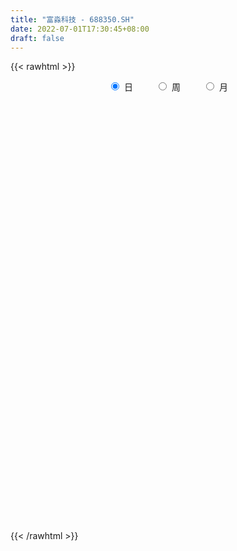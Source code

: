 ```yaml
---
title: "富淼科技 - 688350.SH"
date: 2022-07-01T17:30:45+08:00
draft: false
---
```

{{< rawhtml >}}
    <div style="text-align: center">
        <label style="padding: 1rem;"><input style="margin-right: .5rem" type="radio" name="period" value="D" checked onclick="period_change(this)">日</label>
        <label style="padding: 1rem;"><input style="margin-right: .5rem" type="radio" name="period" value="W" onclick="period_change(this)">周</label>
        <label style="padding: 1rem;"><input style="margin-right: .5rem" type="radio" name="period" value="M" onclick="period_change(this)">月</label>
    </div>
    <div id="chart" style="height: 700px;"></div> 
    <script type="text/javascript">
        const D_v = [201975.84,199225.55,180759.1,145711.36,97441.78,89154.49,74995.56,46038.46,36616.87,35160.71,54951.48,45044.57,43553.2,50516.99,65032.89,33984.54,29110.12,27008.54,27439.54,24543.62,20370.48,13968.36,26789.65,22122.98,17583.76,10352.08,10002.84,11022.58,9422.55,13035.91,17053.64,14271.2,25110.98,23327.6,31381.86,25106.14,15264.07,14780.28,19017.84,18868.75,16294.73,13922.88,12658.32,25847.67,25650.09,21318.16,17630.73,16134.6,15012.6,17095.83,13164.58,25700.09,17176.02,11264.94,9837.14,8456.27,11465.81,17764.18,8052.44,8354.32,9039.24,8623.53,8189.09,7958.9,8922.32,8246.0,6871.61,6850.16,5689.38,12030.81,12532.25,12569.26,10144.34,6692.58,7194.7,9289.1,11179.4,9369.36,15489.37,22634.94,37916.72,24364.68,16379.4,10506.35,10464.98,6614.74,13106.59,11393.09,10780.21,7573.3,8252.43,5397.08,9544.0,20540.64,17448.75,14210.04,10507.99,7126.11,8938.61,11416.37,11881.3,8726.14,23892.92,21415.2,66808.23,39706.59,25376.99,35159.02,21573.38,16143.14,23809.15,16975.61,11334.16,8776.88,16712.26,19023.88,24079.91,16489.29,13267.74,18355.3,13281.73,15823.94,13669.2,13144.9,10221.92,10336.93,13722.78,17549.05,17355.83,15345.06,12793.57,20460.85,28947.75,22437.21,15239.63,17383.1,9140.64,12374.79,14032.0,10211.29,9478.82,10221.51,20647.63,19704.04,14794.43,9607.85,24998.67,17077.23,13923.93,20100.75,16815.03,14483.67,10756.48,14047.03,6895.97,11833.26,13770.92,6087.28,9409.48,12117.99,14346.74,4510.18,7826.41,4334.42,3577.43,3580.56,4309.6,2998.77,2857.34,2777.73,3005.83,4132.12,2664.99,9771.29,8447.53,3243.78,3845.34,8121.01,4631.24,9214.88,4620.18,7249.85,3728.77,3899.2,3112.41,7727.78,8456.61,6097.17,5346.19,6268.48,8872.83,6901.9,4264.32,9687.89,9094.3,8145.63,9653.09,6583.07,10944.41,14472.45,8361.03,7278.11,19884.1,9921.21,7970.37,7338.17,7695.5,3380.85,5094.81,3971.93,5541.93,4860.83,8201.61,8713.63,26176.3,26749.97,17984.61,22939.87,12597.01,20761.55,15889.06,13587.55,10581.79,10288.42,9315.36,9192.46,8274.47,17407.76,14348.26,8291.12,9381.04,14729.62,9749.52,7308.56,7162.86,9537.03,4869.53,17682.82,5040.22,4033.49,6213.96,4718.43,6028.18,9864.59,7611.52,7102.94,6213.85,3091.8,6371.67,4830.76,5339.99,4303.74,5424.18,3021.19,3646.57,6056.03,5281.43,6965.36,8428.5,5588.76,3093.27,2474.22,3553.17,4609.8,5228.21,6584.64,5304.31,4101.76,2947.71,5141.74,6191.65,7105.04,5345.8,5031.05,3807.71,4168.88,14364.95,9151.06,5077.1,4974.7,4521.76,2832.11,3338.48,2946.44,3233.1,2811.45,6309.72,5940.77,3597.27,10831.92,8402.27,3903.65,1937.5,2547.57,1939.09,3104.42,2381.11,4225.77,3528.26,6000.25,5084.17,5085.25,3253.57,2314.57,2566.1,1883.17,3762.61,2155.04,1733.79,2270.97,2528.2,3612.54,4566.48,3026.82,5039.59,4014.93,2803.98,2736.35,4136.85,4201.89,4908.51,6711.14,7521.5,8799.68,8003.18,5946.14,2884.71,3691.23,3873.69,6628.03,5407.3,3275.41,2942.71,6096.18,5244.54,4151.98,3697.07,7539.23,5038.4,8792.29,5477.35,4704.03,4153.2]
const D_histogram = [0.0,0.3478062678,0.9609558364,0.6926604176,0.428104629,0.0537028614,-0.3828074107,-0.7298300363,-0.9160311162,-1.0278741765,-0.9528027755,-0.8121185257,-0.6728475768,-0.4502468091,-0.1873357752,-0.0465313961,-0.0099578987,0.0123598151,-0.0201281867,0.0034881544,0.0195421714,0.0369900945,0.0996232754,0.0415630305,-0.0451624439,-0.0660715987,-0.0572452093,-0.0690421522,-0.0604426155,-0.0132067593,0.0532468061,0.1013372746,0.194516587,0.2582982729,0.3380124388,0.2893847102,0.2489963709,0.2070257352,0.2059967916,0.1963903762,0.1450876699,0.1414850084,0.1376518933,0.1948264934,0.2127698214,0.2461796652,0.2461278241,0.1830631083,0.1695457082,0.0955083453,0.0701646833,0.1186295848,0.115456954,0.1002437354,0.056992907,0.0123459155,-0.0519236629,-0.1549991384,-0.2147376036,-0.2181651851,-0.1958320998,-0.1465899445,-0.1178286674,-0.082721914,-0.1142128298,-0.1261843273,-0.1479806251,-0.1304208537,-0.1111528996,-0.0973145975,-0.054197938,-0.0120976588,0.0010209374,0.0137914733,0.0313865554,0.0535643765,0.0837116539,0.0845358577,0.1286481806,0.1845234689,0.2463364448,0.2174481767,0.1946320223,0.1668015564,0.1126562493,0.0854422346,0.0820836854,0.0489938906,0.0065502013,-0.0523098214,-0.0754966848,-0.0825948568,-0.0643705378,-0.0183196746,0.0242928967,0.057993987,0.0529400315,0.0479901521,0.0126231284,0.0251104723,0.0113588001,-0.0277166322,0.0330425053,0.0746198857,0.277323459,0.3444833227,0.3721590147,0.3887421776,0.404275539,0.332537702,0.2448405556,0.1199089562,0.0321603613,-0.0315850801,-0.0513451143,-0.0091978827,-0.0727502301,-0.1543833298,-0.2331452323,-0.3590541474,-0.3807362119,-0.3197702817,-0.2394636054,-0.1609093729,-0.115284508,-0.1147642892,-0.0561266423,0.0449263971,0.0733528535,0.0660882062,0.0200906705,-0.0644110058,-0.0191364749,-0.0480128746,-0.0623920339,-0.1331589909,-0.2007939714,-0.1788615628,-0.1410990727,-0.0925198666,-0.0828926945,-0.0577905176,0.0217756291,0.0393606812,0.0062366326,-0.0046182108,0.0673493072,0.125398984,0.1350202895,0.176655014,0.1566360327,0.1069624221,0.0927543558,0.0183458471,-0.0248423125,-0.042312487,-0.0975340633,-0.1196935433,-0.1069323666,-0.1690735127,-0.2802626791,-0.3359546194,-0.3895528699,-0.3877253032,-0.3427118879,-0.2856106968,-0.2519934448,-0.2068418035,-0.1576324729,-0.1234164587,-0.0835177412,-0.038767535,-0.0213138024,-0.0703367703,-0.1308542739,-0.1402224681,-0.1377804035,-0.1871003126,-0.2333047448,-0.1712179796,-0.0824114387,-0.043228147,-0.0128525617,0.0429864877,0.0702789115,0.1412674568,0.2107116816,0.2520929617,0.2833519121,0.3161927463,0.3571554862,0.3460025009,0.3441000951,0.3383767538,0.3470180914,0.3417210081,0.3482462522,0.333604119,0.3401634357,0.3174107775,0.267820757,0.229564013,0.2637106699,0.2438444526,0.189333308,0.0951117771,0.0049737271,-0.0530021381,-0.0940411419,-0.1138024817,-0.131057449,-0.1314983444,-0.1102286784,-0.0615369482,-0.0172151443,0.0342088452,0.0298747503,0.0896690569,0.0829342975,-0.0400022349,-0.0594810924,-0.0397614191,-0.0398119909,-0.0234428301,-0.014179359,0.0137896501,-0.0086414635,0.0323451398,-0.0174150714,-0.0250407505,-0.0274985033,-0.00865664,-0.0425265984,-0.0884175604,-0.0843526622,-0.1268547803,-0.1417820289,-0.2468102511,-0.3167280649,-0.3532323173,-0.4158526734,-0.4146686025,-0.4121770618,-0.3263705904,-0.1978417766,-0.066052967,0.0444285132,0.1101350232,0.1287657463,0.128107321,0.1042523618,0.1236688893,0.1216823624,0.1124893803,0.1104922364,0.0732912123,0.087922132,0.0568535673,0.017785835,-0.0096101003,-0.0288705124,-0.0368508588,-0.0564040442,-0.0782282344,-0.0873899557,-0.082192045,-0.1204094304,-0.1242103989,-0.0976611741,-0.1132468047,-0.1682064957,-0.1648085506,-0.138037373,-0.0779216047,-0.0177488076,0.0323258867,0.1116632087,0.1232416725,0.1163512308,0.0871318543,0.0560992738,0.0560616084,0.0446926754,0.0433082305,0.0615574456,0.0469815143,0.0399300267,0.0225571174,0.0251013107,-0.0308990304,-0.007630631,-0.0277779329,-0.0274309942,-0.0205760954,-0.0214417606,-0.0544938716,-0.0771450257,-0.1461588357,-0.2485772131,-0.2919689377,-0.2947856011,-0.2241260008,-0.1552785312,-0.0965656465,-0.0362136544,0.0278280755,0.0441749676,0.0711515263,0.0859834603,0.075637298,0.0543471994,0.0565459728,0.0872628591,0.1129853974,0.140353407,0.114029535,0.0985686878,0.0936932823,0.0923037744,0.1025342705,0.1269360836,0.1618425907,0.2317669862,0.3009389971,0.2957661623,0.2774158381,0.2236941908,0.1960575346,0.1551398713,0.1625724973,0.124883315,0.0925125844,0.074534078,0.0644343939,0.0526356429,0.0243160766,0.0100450795,0.0199827305,0.010065862,0.0277684333,0.0100987388,-0.0033112836,-0.0222753763]
const D_fast = [0.0,0.4347578348,1.2881463624,1.1930160481,1.0354864167,0.6745103645,0.1422982397,-0.387181895,-0.8023907539,-1.1712023584,-1.3343316512,-1.3966770328,-1.4256179781,-1.3155789127,-1.0995018226,-0.9703302925,-0.9362462698,-0.9108386023,-0.9483586508,-0.9238702711,-0.9029307112,-0.8762352645,-0.7886962648,-0.836365752,-0.9343818374,-0.9718088919,-0.9772938048,-1.0063512858,-1.012862403,-0.9689282366,-0.8891629697,-0.8157381826,-0.6739297233,-0.5455734692,-0.3813561936,-0.3576377447,-0.3357769913,-0.3259911932,-0.2755209389,-0.2360297603,-0.251060549,-0.2192919584,-0.1887121002,-0.0828308767,-0.0116950934,0.0832596666,0.1447397816,0.1274408428,0.1563098698,0.1061495933,0.0983471021,0.1764693998,0.2021610074,0.2120087227,0.183006121,0.1414456084,0.0641951143,-0.0776301458,-0.1910530118,-0.2490218896,-0.2756468293,-0.2630521601,-0.2637480499,-0.2493217749,-0.3093658983,-0.3528834776,-0.4116749317,-0.4267203737,-0.4352406445,-0.4457309918,-0.4161638167,-0.3770879523,-0.3637141217,-0.3474957174,-0.3220539965,-0.2864850813,-0.2354098904,-0.2134517222,-0.1371773542,-0.0351711986,0.0882258885,0.1136996646,0.1395415158,0.1534114389,0.1274301942,0.1215767381,0.1387391103,0.1178977881,0.0770916492,0.0051541711,-0.0369068635,-0.0646537497,-0.0625220652,-0.0210511207,0.0276346748,0.0758342619,0.0840153143,0.0910629729,0.0588517313,0.0776166933,0.0667047211,0.0207001307,0.0897198946,0.1499522464,0.4219866844,0.5752673788,0.6959828245,0.8097515318,0.926353778,0.9377503665,0.911263359,0.8163089986,0.7366004941,0.6649587826,0.6323624698,0.6722102308,0.5904703258,0.4702413937,0.3331931831,0.1175207312,0.0006546137,-0.0183220266,0.0021187484,0.0404456377,0.0572493756,0.0290785221,0.0736845084,0.1859691471,0.2327338168,0.2419912211,0.201016353,0.1004119252,0.1409023374,0.1000227191,0.0700455513,-0.0340111534,-0.1518446268,-0.1746276088,-0.172139887,-0.1466906475,-0.157786649,-0.1471321015,-0.0621220475,-0.0346968251,-0.0662617156,-0.0782711116,0.0105337332,0.0999331559,0.1433095338,0.2291080119,0.2482480387,0.2253150336,0.2342955563,0.1644735093,0.1150747716,0.0870264754,0.0074213832,-0.0446614826,-0.0586333976,-0.1630429219,-0.344297758,-0.4839783532,-0.6349648212,-0.7300685802,-0.7707331369,-0.78503462,-0.8144157293,-0.8209745388,-0.8111733264,-0.8078114269,-0.7887921447,-0.7537338223,-0.7416085403,-0.8082157007,-0.9014467728,-0.945870584,-0.9778736203,-1.0739686075,-1.1784992259,-1.1592169557,-1.0910132744,-1.0626370195,-1.0354745746,-0.9688889032,-0.9240267516,-0.8177213421,-0.6955991969,-0.5911946763,-0.489097748,-0.3772087272,-0.2469571157,-0.1716094758,-0.0874868579,-0.0086160107,0.0867798497,0.1669130185,0.2604998257,0.3292587222,0.4208588978,0.477458934,0.4948241028,0.513958362,0.6140326863,0.6551275822,0.6479497646,0.577506178,0.4886115597,0.4173851601,0.3528358708,0.3046239106,0.2546045809,0.2212890995,0.2150015959,0.2483090891,0.2883271069,0.3483033077,0.3514379003,0.4336494711,0.4476482862,0.314711195,0.2803620644,0.290141383,0.2801378134,0.2906462667,0.296364898,0.3277813197,0.3031898402,0.3522627284,0.2981487494,0.2842628826,0.274930504,0.2916082073,0.2471065993,0.1791112472,0.1620879798,0.0878721667,0.0374994108,-0.1292313741,-0.2783312041,-0.4031435359,-0.5697270604,-0.6722101401,-0.7727628648,-0.768549041,-0.6894806714,-0.5742051035,-0.452616495,-0.3593762292,-0.3085540696,-0.2771856645,-0.2749775334,-0.2246437835,-0.1962097198,-0.1772803569,-0.1516544417,-0.1705326626,-0.1339212099,-0.1507763828,-0.1853976563,-0.2151961167,-0.241674157,-0.2588672181,-0.2925214145,-0.3339026633,-0.3649118735,-0.3802619741,-0.4485817171,-0.4834352853,-0.481301354,-0.5251986858,-0.6222100007,-0.6600141932,-0.6677523589,-0.6271169918,-0.5713813966,-0.5132252306,-0.4059721064,-0.3635832245,-0.3413858586,-0.3488222715,-0.3658300335,-0.3518522968,-0.352048061,-0.3426054482,-0.3089668718,-0.3117974245,-0.3088664054,-0.3206000354,-0.3117805143,-0.3755056131,-0.3541448714,-0.3812366566,-0.3877474665,-0.3860365914,-0.3922626968,-0.4389382757,-0.4808756863,-0.5864292052,-0.7509918858,-0.8673758449,-0.9438889086,-0.9292608085,-0.8992329716,-0.8646614986,-0.81336292,-0.7423641713,-0.7149735372,-0.670209097,-0.633881298,-0.6253181358,-0.6330214345,-0.6166861679,-0.5641535668,-0.5101846791,-0.4477283178,-0.445544806,-0.4363634813,-0.4178155662,-0.3961291305,-0.3602650668,-0.3041292327,-0.228762078,-0.100895936,0.0435108242,0.11227953,0.1632831653,0.1654850657,0.1868627931,0.1847300976,0.2328058479,0.2263374945,0.2170949099,0.2177499231,0.2237588374,0.2251189971,0.20287845,0.1911187227,0.2060520564,0.1986516533,0.223296333,0.2081513232,0.1939134799,0.1693805431]
const D_slow = [0.0,0.086951567,0.3271905261,0.5003556305,0.6073817877,0.6208075031,0.5251056504,0.3426481413,0.1136403623,-0.1433281819,-0.3815288757,-0.5845585072,-0.7527704014,-0.8653321036,-0.9121660474,-0.9237988964,-0.9262883711,-0.9231984174,-0.928230464,-0.9273584254,-0.9224728826,-0.913225359,-0.8883195401,-0.8779287825,-0.8892193935,-0.9057372932,-0.9200485955,-0.9373091336,-0.9524197874,-0.9557214773,-0.9424097758,-0.9170754571,-0.8684463104,-0.8038717421,-0.7193686324,-0.6470224549,-0.5847733622,-0.5330169284,-0.4815177305,-0.4324201364,-0.3961482189,-0.3607769668,-0.3263639935,-0.2776573701,-0.2244649148,-0.1629199985,-0.1013880425,-0.0556222654,-0.0132358384,0.010641248,0.0281824188,0.057839815,0.0867040535,0.1117649873,0.1260132141,0.1290996929,0.1161187772,0.0773689926,0.0236845917,-0.0308567046,-0.0798147295,-0.1164622156,-0.1459193825,-0.166599861,-0.1951530684,-0.2266991503,-0.2636943065,-0.29629952,-0.3240877449,-0.3484163943,-0.3619658788,-0.3649902935,-0.3647350591,-0.3612871908,-0.3534405519,-0.3400494578,-0.3191215443,-0.2979875799,-0.2658255347,-0.2196946675,-0.1581105563,-0.1037485121,-0.0550905065,-0.0133901174,0.0147739449,0.0361345035,0.0566554249,0.0689038975,0.0705414478,0.0574639925,0.0385898213,0.0179411071,0.0018484726,-0.002731446,0.0033417781,0.0178402749,0.0310752828,0.0430728208,0.0462286029,0.052506221,0.055345921,0.0484167629,0.0566773893,0.0753323607,0.1446632254,0.2307840561,0.3238238098,0.4210093542,0.522078239,0.6052126645,0.6664228034,0.6964000424,0.7044401327,0.6965438627,0.6837075841,0.6814081135,0.6632205559,0.6246247235,0.5663384154,0.4765748786,0.3813908256,0.3014482552,0.2415823538,0.2013550106,0.1725338836,0.1438428113,0.1298111507,0.14104275,0.1593809633,0.1759030149,0.1809256825,0.1648229311,0.1600388123,0.1480355937,0.1324375852,0.0991478375,0.0489493446,0.0042339539,-0.0310408142,-0.0541707809,-0.0748939545,-0.0893415839,-0.0838976766,-0.0740575063,-0.0724983482,-0.0736529009,-0.0568155741,-0.0254658281,0.0082892443,0.0524529978,0.091612006,0.1183526115,0.1415412005,0.1461276622,0.1399170841,0.1293389623,0.1049554465,0.0750320607,0.048298969,0.0060305909,-0.0640350789,-0.1480237338,-0.2454119513,-0.3423432771,-0.428021249,-0.4994239232,-0.5624222844,-0.6141327353,-0.6535408535,-0.6843949682,-0.7052744035,-0.7149662873,-0.7202947379,-0.7378789304,-0.7705924989,-0.8056481159,-0.8400932168,-0.8868682949,-0.9451944811,-0.987998976,-1.0086018357,-1.0194088725,-1.0226220129,-1.011875391,-0.9943056631,-0.9589887989,-0.9063108785,-0.8432876381,-0.77244966,-0.6934014735,-0.6041126019,-0.5176119767,-0.4315869529,-0.3469927645,-0.2602382416,-0.1748079896,-0.0877464266,-0.0043453968,0.0806954621,0.1600481565,0.2270033457,0.284394349,0.3503220165,0.4112831296,0.4586164566,0.4823944009,0.4836378326,0.4703872981,0.4468770127,0.4184263922,0.38566203,0.3527874439,0.3252302743,0.3098460372,0.3055422512,0.3140944625,0.3215631501,0.3439804143,0.3647139887,0.3547134299,0.3398431568,0.3299028021,0.3199498043,0.3140890968,0.310544257,0.3139916696,0.3118313037,0.3199175886,0.3155638208,0.3093036332,0.3024290073,0.3002648473,0.2896331977,0.2675288076,0.2464406421,0.214726947,0.1792814397,0.117578877,0.0383968608,-0.0499112186,-0.1538743869,-0.2575415376,-0.360585803,-0.4421784506,-0.4916388947,-0.5081521365,-0.4970450082,-0.4695112524,-0.4373198158,-0.4052929856,-0.3792298951,-0.3483126728,-0.3178920822,-0.2897697371,-0.262146678,-0.243823875,-0.2218433419,-0.2076299501,-0.2031834914,-0.2055860164,-0.2128036445,-0.2220163592,-0.2361173703,-0.2556744289,-0.2775219178,-0.2980699291,-0.3281722867,-0.3592248864,-0.3836401799,-0.4119518811,-0.454003505,-0.4952056426,-0.5297149859,-0.5491953871,-0.553632589,-0.5455511173,-0.5176353151,-0.486824897,-0.4577370893,-0.4359541258,-0.4219293073,-0.4079139052,-0.3967407364,-0.3859136787,-0.3705243173,-0.3587789388,-0.3487964321,-0.3431571528,-0.3368818251,-0.3446065827,-0.3465142404,-0.3534587237,-0.3603164722,-0.3654604961,-0.3708209362,-0.3844444041,-0.4037306605,-0.4402703695,-0.5024146727,-0.5754069072,-0.6491033074,-0.7051348077,-0.7439544404,-0.7680958521,-0.7771492657,-0.7701922468,-0.7591485049,-0.7413606233,-0.7198647582,-0.7009554337,-0.6873686339,-0.6732321407,-0.6514164259,-0.6231700766,-0.5880817248,-0.559574341,-0.5349321691,-0.5115088485,-0.4884329049,-0.4627993373,-0.4310653164,-0.3906046687,-0.3326629222,-0.2574281729,-0.1834866323,-0.1141326728,-0.0582091251,-0.0091947415,0.0295902264,0.0702333507,0.1014541794,0.1245823255,0.143215845,0.1593244435,0.1724833542,0.1785623734,0.1810736432,0.1860693259,0.1885857914,0.1955278997,0.1980525844,0.1972247635,0.1916559194]
const D_data = [['2021-01-28', 21.36, 26.35, 20.98, 27.75],['2021-01-29', 25.15, 31.8, 24.66, 39.25],['2021-02-01', 29.52, 38.29, 29.52, 42.24],['2021-02-02', 36.5, 28.9, 28.31, 37.67],['2021-02-03', 27.51, 28.03, 27.1, 31.0],['2021-02-04', 27.9, 25.2, 24.95, 29.29],['2021-02-05', 24.81, 22.17, 21.91, 25.49],['2021-02-08', 22.14, 20.78, 20.58, 22.5],['2021-02-09', 20.99, 20.72, 20.4, 21.44],['2021-02-10', 20.61, 20.06, 20.06, 20.94],['2021-02-18', 20.3, 21.47, 20.13, 22.23],['2021-02-19', 21.2, 22.1, 20.88, 22.38],['2021-02-22', 21.88, 22.15, 21.88, 23.38],['2021-02-23', 22.58, 23.61, 22.13, 23.95],['2021-02-24', 23.4, 25.05, 23.2, 25.94],['2021-02-25', 25.72, 24.39, 23.6, 25.72],['2021-02-26', 23.8, 23.41, 22.6, 23.88],['2021-03-01', 23.73, 23.26, 22.58, 23.82],['2021-03-02', 23.23, 22.41, 22.0, 23.3],['2021-03-03', 22.26, 22.95, 22.09, 23.5],['2021-03-04', 22.75, 22.84, 22.6, 23.44],['2021-03-05', 22.68, 22.84, 22.68, 23.23],['2021-03-08', 23.1, 23.55, 22.76, 23.89],['2021-03-09', 23.3, 21.98, 21.51, 23.64],['2021-03-10', 22.19, 21.1, 20.88, 22.44],['2021-03-11', 21.1, 21.46, 20.83, 21.79],['2021-03-12', 21.57, 21.62, 21.34, 22.0],['2021-03-15', 21.62, 21.17, 20.94, 21.62],['2021-03-16', 21.31, 21.23, 20.92, 21.37],['2021-03-17', 21.23, 21.7, 21.03, 21.92],['2021-03-18', 21.75, 22.13, 21.5, 22.28],['2021-03-19', 21.99, 22.14, 21.53, 22.53],['2021-03-22', 22.2, 23.08, 21.98, 23.36],['2021-03-23', 23.12, 23.2, 22.5, 23.6],['2021-03-24', 23.0, 23.92, 22.81, 24.6],['2021-03-25', 23.82, 22.55, 22.47, 24.19],['2021-03-26', 22.79, 22.54, 22.0, 22.92],['2021-03-29', 22.59, 22.4, 22.36, 23.06],['2021-03-30', 22.47, 22.89, 21.82, 22.95],['2021-03-31', 22.58, 22.85, 22.5, 23.29],['2021-04-01', 22.9, 22.24, 22.12, 23.26],['2021-04-02', 22.28, 22.75, 21.9, 22.77],['2021-04-06', 22.84, 22.79, 22.6, 23.2],['2021-04-07', 22.77, 23.79, 22.55, 23.97],['2021-04-08', 24.03, 23.63, 23.2, 24.28],['2021-04-09', 23.6, 24.12, 23.39, 24.58],['2021-04-12', 24.64, 23.97, 23.61, 24.77],['2021-04-13', 24.07, 23.17, 23.12, 24.36],['2021-04-14', 23.02, 23.72, 23.02, 24.38],['2021-04-15', 23.72, 22.83, 22.71, 24.08],['2021-04-16', 22.56, 23.24, 22.56, 23.47],['2021-04-19', 23.17, 24.31, 23.1, 24.6],['2021-04-20', 24.67, 23.89, 23.74, 24.71],['2021-04-21', 23.9, 23.79, 23.3, 23.97],['2021-04-22', 23.75, 23.36, 23.22, 23.86],['2021-04-23', 23.2, 23.15, 23.11, 23.66],['2021-04-26', 23.1, 22.61, 22.56, 23.24],['2021-04-27', 22.62, 21.6, 21.24, 22.89],['2021-04-28', 21.45, 21.56, 21.4, 21.78],['2021-04-29', 21.98, 21.92, 21.75, 22.22],['2021-04-30', 21.97, 22.12, 21.75, 22.19],['2021-05-06', 22.03, 22.5, 22.03, 22.75],['2021-05-07', 22.9, 22.33, 22.16, 22.9],['2021-05-10', 22.37, 22.48, 22.21, 22.57],['2021-05-11', 22.17, 21.55, 21.39, 22.17],['2021-05-12', 21.48, 21.55, 21.06, 21.57],['2021-05-13', 21.38, 21.19, 21.17, 21.65],['2021-05-14', 21.52, 21.52, 21.18, 21.79],['2021-05-17', 21.77, 21.5, 21.37, 21.77],['2021-05-18', 21.4, 21.39, 20.97, 21.47],['2021-05-19', 21.39, 21.8, 21.34, 21.99],['2021-05-20', 21.79, 21.94, 21.63, 22.49],['2021-05-21', 22.19, 21.67, 21.6, 22.19],['2021-05-24', 21.6, 21.69, 21.33, 21.77],['2021-05-25', 21.69, 21.8, 21.66, 21.9],['2021-05-26', 21.8, 21.95, 21.71, 22.03],['2021-05-27', 21.88, 22.2, 21.88, 22.38],['2021-05-28', 22.15, 21.94, 21.8, 22.35],['2021-05-31', 21.94, 22.65, 21.94, 22.71],['2021-06-01', 22.75, 23.16, 22.5, 23.22],['2021-06-02', 23.13, 23.7, 22.91, 24.43],['2021-06-03', 23.59, 22.82, 22.77, 23.84],['2021-06-04', 22.98, 22.91, 22.7, 23.65],['2021-06-07', 22.76, 22.85, 22.74, 23.13],['2021-06-08', 22.73, 22.41, 22.38, 22.84],['2021-06-09', 22.55, 22.61, 22.2, 22.65],['2021-06-10', 22.6, 22.9, 22.41, 22.97],['2021-06-11', 22.91, 22.49, 22.23, 23.15],['2021-06-15', 22.57, 22.2, 22.02, 22.64],['2021-06-16', 22.19, 21.71, 21.61, 22.26],['2021-06-17', 21.66, 21.89, 21.58, 21.93],['2021-06-18', 21.91, 21.95, 21.66, 21.99],['2021-06-21', 21.88, 22.24, 21.78, 22.33],['2021-06-22', 22.38, 22.73, 22.3, 23.33],['2021-06-23', 22.71, 22.93, 22.5, 23.36],['2021-06-24', 22.93, 23.06, 22.72, 23.22],['2021-06-25', 23.06, 22.7, 22.54, 23.1],['2021-06-28', 22.7, 22.72, 22.25, 22.87],['2021-06-29', 22.57, 22.26, 22.2, 22.66],['2021-06-30', 22.23, 22.82, 22.14, 22.88],['2021-07-01', 22.89, 22.51, 22.3, 22.9],['2021-07-02', 22.42, 22.05, 22.0, 22.44],['2021-07-05', 21.9, 23.37, 21.9, 23.37],['2021-07-06', 23.38, 23.46, 23.02, 23.95],['2021-07-07', 23.7, 26.3, 23.39, 27.66],['2021-07-08', 26.32, 25.61, 25.36, 26.87],['2021-07-09', 25.58, 25.7, 25.11, 26.27],['2021-07-12', 25.7, 26.04, 25.7, 27.19],['2021-07-13', 25.68, 26.5, 25.4, 26.56],['2021-07-14', 26.18, 25.63, 25.61, 26.75],['2021-07-15', 25.51, 25.32, 24.52, 26.49],['2021-07-16', 25.35, 24.52, 24.48, 25.35],['2021-07-19', 24.5, 24.57, 24.19, 24.71],['2021-07-20', 24.22, 24.56, 24.09, 24.74],['2021-07-21', 24.75, 24.95, 24.64, 25.58],['2021-07-22', 24.95, 25.86, 24.65, 26.09],['2021-07-23', 25.87, 24.54, 24.5, 26.3],['2021-07-26', 24.96, 23.92, 23.51, 25.29],['2021-07-27', 23.87, 23.45, 23.45, 24.35],['2021-07-28', 23.45, 22.14, 21.51, 23.75],['2021-07-29', 22.25, 22.81, 22.15, 23.23],['2021-07-30', 22.68, 23.72, 22.6, 23.8],['2021-08-02', 23.36, 24.16, 23.36, 24.33],['2021-08-03', 24.17, 24.44, 23.96, 24.77],['2021-08-04', 24.3, 24.28, 24.03, 24.55],['2021-08-05', 24.28, 23.77, 23.43, 24.28],['2021-08-06', 23.76, 24.61, 23.76, 24.61],['2021-08-09', 24.7, 25.59, 24.6, 25.79],['2021-08-10', 24.46, 25.1, 24.1, 25.12],['2021-08-11', 25.11, 24.79, 24.3, 25.13],['2021-08-12', 24.98, 24.22, 24.2, 24.98],['2021-08-13', 24.08, 23.39, 23.28, 24.19],['2021-08-16', 23.55, 24.9, 23.25, 24.97],['2021-08-17', 25.3, 24.01, 23.9, 25.49],['2021-08-18', 23.79, 24.05, 23.6, 24.7],['2021-08-19', 23.95, 23.05, 22.82, 23.97],['2021-08-20', 22.82, 22.59, 22.25, 23.06],['2021-08-23', 22.75, 23.44, 22.6, 23.55],['2021-08-24', 23.44, 23.67, 23.35, 24.16],['2021-08-25', 23.87, 23.94, 23.08, 24.14],['2021-08-26', 23.94, 23.53, 23.5, 24.07],['2021-08-27', 23.46, 23.75, 23.21, 23.79],['2021-08-30', 23.68, 24.69, 23.66, 24.8],['2021-08-31', 25.18, 24.19, 24.02, 25.19],['2021-09-01', 24.19, 23.52, 23.14, 24.44],['2021-09-02', 23.53, 23.67, 23.32, 23.85],['2021-09-03', 23.66, 24.89, 23.5, 25.09],['2021-09-06', 24.87, 25.14, 24.27, 25.2],['2021-09-07', 25.0, 24.82, 24.75, 25.22],['2021-09-08', 24.82, 25.49, 24.48, 25.49],['2021-09-09', 25.42, 24.92, 24.68, 25.66],['2021-09-10', 24.92, 24.48, 24.38, 25.15],['2021-09-13', 24.31, 24.85, 24.21, 24.88],['2021-09-14', 24.84, 23.92, 23.7, 24.85],['2021-09-15', 23.72, 24.01, 23.71, 24.18],['2021-09-16', 24.07, 24.16, 23.6, 24.62],['2021-09-17', 24.01, 23.45, 23.19, 24.35],['2021-09-22', 23.49, 23.58, 23.18, 23.69],['2021-09-23', 23.5, 23.91, 23.5, 24.2],['2021-09-24', 23.9, 22.73, 22.66, 23.9],['2021-09-27', 22.75, 21.46, 21.33, 22.87],['2021-09-28', 21.46, 21.44, 21.2, 21.55],['2021-09-29', 21.3, 20.85, 20.74, 21.37],['2021-09-30', 20.81, 21.05, 20.81, 21.2],['2021-10-08', 21.13, 21.37, 21.13, 21.5],['2021-10-11', 21.39, 21.48, 21.02, 21.66],['2021-10-12', 21.25, 21.14, 20.83, 21.48],['2021-10-13', 20.88, 21.23, 20.88, 21.29],['2021-10-14', 21.08, 21.3, 21.0, 21.36],['2021-10-15', 21.3, 21.13, 21.12, 21.43],['2021-10-18', 21.1, 21.22, 20.91, 21.25],['2021-10-19', 21.07, 21.36, 21.07, 21.47],['2021-10-20', 21.19, 21.06, 20.98, 21.36],['2021-10-21', 21.08, 20.0, 20.0, 21.2],['2021-10-22', 20.03, 19.37, 19.3, 20.03],['2021-10-25', 19.38, 19.6, 19.24, 19.88],['2021-10-26', 19.6, 19.5, 19.32, 19.75],['2021-10-27', 19.62, 18.47, 18.16, 19.62],['2021-10-28', 18.39, 17.95, 17.9, 18.5],['2021-10-29', 18.24, 19.05, 18.14, 19.64],['2021-11-01', 19.61, 19.55, 19.0, 19.61],['2021-11-02', 19.63, 19.08, 18.6, 19.95],['2021-11-03', 19.1, 18.99, 18.7, 19.2],['2021-11-04', 19.0, 19.41, 18.83, 19.5],['2021-11-05', 19.36, 19.18, 19.11, 19.51],['2021-11-08', 19.4, 19.94, 19.2, 20.38],['2021-11-09', 19.96, 20.31, 19.94, 20.43],['2021-11-10', 20.25, 20.32, 20.01, 20.44],['2021-11-11', 20.32, 20.49, 20.18, 20.63],['2021-11-12', 20.49, 20.82, 20.38, 20.9],['2021-11-15', 20.75, 21.3, 20.75, 21.42],['2021-11-16', 21.45, 20.93, 20.81, 21.45],['2021-11-17', 20.93, 21.22, 20.88, 21.27],['2021-11-18', 21.62, 21.37, 21.19, 21.93],['2021-11-19', 21.15, 21.79, 21.15, 21.9],['2021-11-22', 21.93, 21.87, 21.55, 22.2],['2021-11-23', 21.88, 22.28, 21.67, 22.48],['2021-11-24', 22.15, 22.26, 22.14, 22.45],['2021-11-25', 22.3, 22.78, 22.26, 22.94],['2021-11-26', 22.88, 22.65, 22.55, 23.5],['2021-11-29', 22.02, 22.38, 21.9, 22.74],['2021-11-30', 22.38, 22.52, 22.24, 23.17],['2021-12-01', 22.32, 23.66, 22.32, 24.8],['2021-12-02', 23.89, 23.28, 23.23, 23.96],['2021-12-03', 23.28, 22.88, 22.8, 23.67],['2021-12-06', 22.88, 22.16, 22.1, 23.1],['2021-12-07', 22.21, 21.82, 21.36, 22.54],['2021-12-08', 21.88, 21.87, 21.76, 22.17],['2021-12-09', 21.71, 21.82, 21.6, 21.99],['2021-12-10', 21.89, 21.9, 21.7, 21.96],['2021-12-13', 21.78, 21.79, 21.69, 22.19],['2021-12-14', 21.73, 21.9, 21.7, 21.98],['2021-12-15', 21.91, 22.18, 21.8, 22.48],['2021-12-16', 22.18, 22.69, 22.01, 22.69],['2021-12-17', 23.04, 22.9, 22.77, 24.21],['2021-12-20', 23.57, 23.3, 23.02, 24.59],['2021-12-21', 23.51, 22.8, 22.5, 23.58],['2021-12-22', 22.76, 23.85, 22.76, 23.97],['2021-12-23', 23.83, 23.28, 23.01, 23.85],['2021-12-24', 23.29, 21.54, 21.48, 23.59],['2021-12-27', 21.76, 22.46, 21.38, 22.93],['2021-12-28', 23.19, 22.96, 22.16, 23.46],['2021-12-29', 23.45, 22.78, 22.33, 23.48],['2021-12-30', 22.78, 23.05, 22.68, 23.34],['2021-12-31', 23.19, 23.06, 22.82, 23.22],['2022-01-04', 23.13, 23.44, 22.99, 23.56],['2022-01-05', 23.61, 22.87, 22.76, 23.69],['2022-01-06', 23.11, 23.77, 22.83, 24.19],['2022-01-07', 23.97, 22.66, 22.63, 23.97],['2022-01-10', 22.65, 23.06, 22.45, 23.41],['2022-01-11', 23.36, 23.12, 23.0, 23.57],['2022-01-12', 23.4, 23.46, 23.14, 23.73],['2022-01-13', 23.58, 22.78, 22.75, 23.58],['2022-01-14', 22.88, 22.4, 22.22, 23.02],['2022-01-17', 22.45, 22.88, 22.29, 23.14],['2022-01-18', 22.5, 22.14, 22.0, 23.1],['2022-01-19', 22.29, 22.25, 21.9, 22.35],['2022-01-20', 22.16, 20.66, 20.58, 22.3],['2022-01-21', 20.66, 20.41, 20.11, 20.95],['2022-01-24', 20.41, 20.27, 20.03, 20.61],['2022-01-25', 20.55, 19.35, 19.28, 20.55],['2022-01-26', 19.33, 19.62, 19.3, 19.79],['2022-01-27', 19.62, 19.27, 18.91, 19.63],['2022-01-28', 19.48, 20.2, 19.3, 20.49],['2022-02-07', 20.51, 21.04, 20.21, 21.48],['2022-02-08', 21.06, 21.61, 20.77, 21.7],['2022-02-09', 21.06, 21.92, 21.06, 21.96],['2022-02-10', 21.9, 21.83, 21.53, 22.04],['2022-02-11', 21.56, 21.5, 21.14, 22.5],['2022-02-14', 21.48, 21.35, 21.0, 21.9],['2022-02-15', 21.35, 21.03, 20.77, 21.39],['2022-02-16', 21.39, 21.6, 21.23, 21.85],['2022-02-17', 21.6, 21.43, 21.16, 21.96],['2022-02-18', 21.36, 21.36, 21.1, 21.51],['2022-02-21', 21.38, 21.47, 21.22, 21.57],['2022-02-22', 21.4, 20.96, 20.77, 21.43],['2022-02-23', 21.37, 21.58, 20.89, 21.69],['2022-02-24', 21.64, 20.99, 20.78, 21.73],['2022-02-25', 21.05, 20.7, 20.61, 21.28],['2022-02-28', 20.67, 20.64, 20.03, 20.8],['2022-03-01', 20.64, 20.57, 20.42, 20.92],['2022-03-02', 20.64, 20.58, 20.31, 20.64],['2022-03-03', 20.51, 20.29, 20.28, 20.84],['2022-03-04', 20.43, 20.06, 19.93, 20.43],['2022-03-07', 20.05, 20.03, 19.86, 20.35],['2022-03-08', 20.16, 20.09, 19.7, 20.3],['2022-03-09', 20.25, 19.33, 18.75, 20.25],['2022-03-10', 19.67, 19.5, 19.5, 20.1],['2022-03-11', 19.5, 19.8, 19.23, 19.91],['2022-03-14', 19.3, 19.16, 19.1, 19.68],['2022-03-15', 18.91, 18.3, 18.22, 19.06],['2022-03-16', 18.5, 18.69, 17.95, 18.83],['2022-03-17', 18.8, 18.87, 18.8, 19.35],['2022-03-18', 19.03, 19.36, 18.75, 19.62],['2022-03-21', 19.4, 19.57, 19.25, 19.77],['2022-03-22', 19.39, 19.67, 19.27, 19.89],['2022-03-23', 20.66, 20.37, 20.02, 21.45],['2022-03-24', 20.37, 19.79, 19.76, 20.65],['2022-03-25', 19.76, 19.6, 19.5, 19.96],['2022-03-28', 19.49, 19.24, 18.88, 19.49],['2022-03-29', 19.45, 19.05, 18.91, 19.45],['2022-03-30', 19.23, 19.34, 19.03, 19.43],['2022-03-31', 18.7, 19.15, 18.7, 19.55],['2022-04-01', 19.47, 19.22, 18.99, 19.47],['2022-04-06', 19.33, 19.5, 19.33, 19.75],['2022-04-07', 19.56, 19.09, 19.06, 19.57],['2022-04-08', 19.29, 19.11, 18.85, 19.33],['2022-04-11', 19.44, 18.89, 18.81, 19.48],['2022-04-12', 18.9, 19.07, 18.67, 19.34],['2022-04-13', 18.93, 18.14, 18.14, 18.99],['2022-04-14', 18.2, 18.98, 18.2, 19.06],['2022-04-15', 18.75, 18.38, 18.2, 19.0],['2022-04-18', 18.38, 18.51, 18.13, 18.63],['2022-04-19', 18.38, 18.54, 18.27, 18.56],['2022-04-20', 18.54, 18.39, 18.3, 18.71],['2022-04-21', 18.4, 17.81, 17.7, 18.45],['2022-04-22', 18.06, 17.68, 17.3, 18.06],['2022-04-25', 17.5, 16.7, 16.53, 17.9],['2022-04-26', 16.78, 15.59, 15.41, 16.9],['2022-04-27', 15.37, 15.64, 14.53, 15.81],['2022-04-28', 15.76, 15.7, 15.33, 16.25],['2022-04-29', 16.04, 16.5, 15.58, 16.85],['2022-05-05', 16.5, 16.6, 16.44, 16.86],['2022-05-06', 16.28, 16.61, 16.28, 16.78],['2022-05-09', 16.37, 16.79, 16.37, 16.87],['2022-05-10', 16.77, 17.06, 16.77, 17.14],['2022-05-11', 17.17, 16.6, 16.52, 17.18],['2022-05-12', 16.54, 16.79, 16.54, 16.98],['2022-05-13', 16.8, 16.71, 16.62, 16.94],['2022-05-16', 16.61, 16.37, 16.35, 16.97],['2022-05-17', 16.33, 16.1, 15.87, 16.37],['2022-05-18', 16.19, 16.29, 16.15, 16.54],['2022-05-19', 16.04, 16.7, 16.04, 16.8],['2022-05-20', 16.83, 16.78, 16.65, 17.0],['2022-05-23', 16.78, 16.96, 16.74, 16.99],['2022-05-24', 16.81, 16.31, 16.04, 16.92],['2022-05-25', 16.2, 16.34, 16.2, 16.41],['2022-05-26', 16.23, 16.42, 15.97, 16.51],['2022-05-27', 16.08, 16.45, 16.04, 16.64],['2022-05-30', 16.64, 16.63, 16.38, 16.69],['2022-05-31', 16.47, 16.93, 16.47, 16.97],['2022-06-01', 16.95, 17.28, 16.75, 17.41],['2022-06-02', 17.28, 18.11, 17.06, 18.19],['2022-06-06', 18.38, 18.65, 18.08, 18.86],['2022-06-07', 18.69, 18.1, 18.02, 18.69],['2022-06-08', 18.27, 18.08, 17.64, 18.46],['2022-06-09', 17.56, 17.63, 17.56, 18.32],['2022-06-10', 17.18, 17.9, 17.17, 18.1],['2022-06-13', 17.89, 17.69, 17.46, 18.28],['2022-06-14', 17.69, 18.34, 17.26, 18.57],['2022-06-15', 18.33, 17.82, 17.79, 18.34],['2022-06-16', 17.81, 17.8, 17.66, 18.04],['2022-06-17', 17.8, 17.93, 17.64, 17.95],['2022-06-20', 17.99, 18.03, 17.85, 18.44],['2022-06-21', 18.29, 18.02, 17.72, 18.35],['2022-06-22', 18.15, 17.76, 17.7, 18.15],['2022-06-23', 17.94, 17.86, 17.52, 17.95],['2022-06-24', 17.95, 18.19, 17.69, 18.34],['2022-06-27', 18.25, 17.98, 17.9, 18.25],['2022-06-28', 17.99, 18.39, 17.86, 18.5],['2022-06-29', 18.55, 17.99, 17.97, 18.57],['2022-06-30', 17.98, 17.99, 17.88, 18.2],['2022-07-01', 17.99, 17.85, 17.61, 18.02]]
const W_v = [401201.39,588062.29,117816.04,99996.05,222197.74,113330.54,86851.31,64805.88,120190.65,82884.48,85474.24,79038.34,72434.46,54675.99,16812.62,38848.99,52966.04,43725.14,116785.11,52085.75,32003.02,72251.42,48088.53,177199.93,113660.3,79927.09,77218.0,61095.73,83504.36,93148.33,56318.41,89752.62,82400.61,57303.66,27614.75,31017.75,3577.43,16524.0,28021.76,29056.25,22610.41,33896.23,38821.24,49798.65,53414.82,27481.26,53494.3,101033.01,59662.18,49222.95,49459.86,44292.46,30858.65,30391.78,22919.86,30377.89,19319.22,24166.63,28815.28,36569.7,18613.49,12354.27,32675.88,11909.69,23923.7,5568.14,12100.71,16005.01,18731.7,23343.04,29324.94,22127.14,26729.0,28165.27]
const W_histogram = [0.0,-0.6145641026,-1.1007990649,-1.2137583196,-1.1306545754,-1.0464189948,-1.0049862504,-0.8792201655,-0.7128426415,-0.5402330826,-0.2975060928,-0.1664666726,-0.0615047945,-0.0382385119,0.0118239537,0.0109364241,0.0394009814,0.0923390158,0.2023033576,0.2530785288,0.2558584191,0.3101517041,0.3038348154,0.5335832391,0.589793575,0.6095238984,0.5503588947,0.5527191816,0.457603569,0.3321385164,0.3185537184,0.3738030323,0.3695306221,0.2877659286,0.1808444125,0.0020829517,-0.0847048434,-0.1448405992,-0.2817916855,-0.3671702343,-0.3861936272,-0.2653847705,-0.1054177378,0.0639274702,0.1899225492,0.204489492,0.2743447158,0.2239566631,0.2841283084,0.2872648331,0.2627681656,0.1112322441,0.0013562636,0.0197133887,0.0255398625,-0.0100364622,-0.0683990608,-0.113577583,-0.159352562,-0.1593425803,-0.1698397732,-0.1687545109,-0.1996488072,-0.2465981714,-0.3312198092,-0.3519379891,-0.331352677,-0.2871175626,-0.2552507546,-0.105227753,-0.0081103881,0.0660904206,0.136565276,0.1624085095]
const W_fast = [0.0,-0.7682051282,-1.5296398568,-1.9460386914,-2.145598591,-2.3229677591,-2.5327815774,-2.6268205338,-2.6386536702,-2.601102382,-2.4327519153,-2.3433291632,-2.2537434838,-2.2400368292,-2.1870183752,-2.1851717987,-2.1468569961,-2.0708342078,-1.9102940265,-1.7962492232,-1.729504728,-1.597673517,-1.5280317019,-1.1648874684,-0.9612287387,-0.7891174408,-0.7106927208,-0.5701526385,-0.5508673588,-0.5932977823,-0.5272441508,-0.3785440787,-0.2904338334,-0.3002570448,-0.3619674577,-0.5402081806,-0.6481721865,-0.7445180922,-0.9519170998,-1.1290882072,-1.244660007,-1.1901973429,-1.0565847446,-0.871257669,-0.6977819527,-0.632092637,-0.4936512342,-0.4880501211,-0.3568463987,-0.2818936657,-0.2406982918,-0.3644261523,-0.4739630669,-0.4506775946,-0.4384661552,-0.4765515954,-0.5520139592,-0.6255868772,-0.7111999966,-0.7510256601,-0.8039827963,-0.8450861617,-0.9258926598,-1.0344915668,-1.201918157,-1.3106208341,-1.3728736913,-1.4004179675,-1.4323638482,-1.3086477849,-1.2135580169,-1.1228346031,-1.0182184287,-0.9517730678]
const W_slow = [0.0,-0.1536410256,-0.4288407919,-0.7322803718,-1.0149440156,-1.2765487643,-1.5277953269,-1.7476003683,-1.9258110287,-2.0608692993,-2.1352458225,-2.1768624907,-2.1922386893,-2.2017983173,-2.1988423289,-2.1961082228,-2.1862579775,-2.1631732235,-2.1125973841,-2.0493277519,-1.9853631472,-1.9078252211,-1.8318665173,-1.6984707075,-1.5510223137,-1.3986413391,-1.2610516155,-1.1228718201,-1.0084709278,-0.9254362987,-0.8457978691,-0.752347111,-0.6599644555,-0.5880229734,-0.5428118702,-0.5422911323,-0.5634673432,-0.599677493,-0.6701254143,-0.7619179729,-0.8584663797,-0.9248125723,-0.9511670068,-0.9351851392,-0.8877045019,-0.8365821289,-0.76799595,-0.7120067842,-0.6409747071,-0.5691584988,-0.5034664574,-0.4756583964,-0.4753193305,-0.4703909833,-0.4640060177,-0.4665151332,-0.4836148984,-0.5120092942,-0.5518474347,-0.5916830797,-0.6341430231,-0.6763316508,-0.7262438526,-0.7878933954,-0.8706983477,-0.958682845,-1.0415210143,-1.1133004049,-1.1771130936,-1.2034200318,-1.2054476288,-1.1889250237,-1.1547837047,-1.1141815773]
const W_data = [['2021-01-29', 21.36, 31.8, 20.98, 39.25],['2021-02-05', 29.52, 22.17, 21.91, 42.24],['2021-02-10', 22.14, 20.06, 20.06, 22.5],['2021-02-19', 20.3, 22.1, 20.13, 22.38],['2021-02-26', 21.88, 23.41, 21.88, 25.94],['2021-03-05', 23.73, 22.84, 22.0, 23.82],['2021-03-12', 23.1, 21.62, 20.83, 23.89],['2021-03-19', 21.62, 22.14, 20.92, 22.53],['2021-03-26', 22.2, 22.54, 21.98, 24.6],['2021-04-02', 22.59, 22.75, 21.82, 23.29],['2021-04-09', 22.84, 24.12, 22.55, 24.58],['2021-04-16', 24.64, 23.24, 22.56, 24.77],['2021-04-23', 23.17, 23.15, 23.1, 24.71],['2021-04-30', 23.1, 22.12, 21.24, 23.24],['2021-05-07', 22.03, 22.33, 22.03, 22.9],['2021-05-14', 22.37, 21.52, 21.06, 22.57],['2021-05-21', 21.77, 21.67, 20.97, 22.49],['2021-05-28', 21.6, 21.94, 21.33, 22.38],['2021-06-04', 21.94, 22.91, 21.94, 24.43],['2021-06-11', 22.76, 22.49, 22.2, 23.15],['2021-06-18', 22.57, 21.95, 21.58, 22.64],['2021-06-25', 21.88, 22.7, 21.78, 23.36],['2021-07-02', 22.7, 22.05, 22.0, 22.9],['2021-07-09', 21.9, 25.7, 21.9, 27.66],['2021-07-16', 25.7, 24.52, 24.48, 27.19],['2021-07-23', 24.5, 24.54, 24.09, 26.3],['2021-07-30', 24.96, 23.72, 21.51, 25.29],['2021-08-06', 23.36, 24.61, 23.36, 24.77],['2021-08-13', 24.7, 23.39, 23.28, 25.79],['2021-08-20', 23.55, 22.59, 22.25, 25.49],['2021-08-27', 22.75, 23.75, 22.6, 24.16],['2021-09-03', 23.68, 24.89, 23.14, 25.19],['2021-09-10', 24.87, 24.48, 24.27, 25.66],['2021-09-17', 24.31, 23.45, 23.19, 24.88],['2021-09-24', 23.49, 22.73, 22.66, 24.2],['2021-09-30', 22.75, 21.05, 20.74, 22.87],['2021-10-08', 21.13, 21.37, 21.13, 21.5],['2021-10-15', 21.39, 21.13, 20.83, 21.66],['2021-10-22', 21.1, 19.37, 19.3, 21.47],['2021-10-29', 19.38, 19.05, 17.9, 19.88],['2021-11-05', 19.61, 19.18, 18.6, 19.95],['2021-11-12', 19.4, 20.82, 19.2, 20.9],['2021-11-19', 20.75, 21.79, 20.75, 21.93],['2021-11-26', 21.93, 22.65, 21.55, 23.5],['2021-12-03', 22.02, 22.88, 21.9, 24.8],['2021-12-10', 22.88, 21.9, 21.36, 23.1],['2021-12-17', 21.78, 22.9, 21.69, 24.21],['2021-12-24', 23.57, 21.54, 21.48, 24.59],['2021-12-31', 21.76, 23.06, 21.38, 23.48],['2022-01-07', 23.13, 22.66, 22.63, 24.19],['2022-01-14', 22.65, 22.4, 22.22, 23.73],['2022-01-21', 22.45, 20.41, 20.11, 23.14],['2022-01-28', 20.41, 20.2, 18.91, 20.61],['2022-02-11', 20.51, 21.5, 20.21, 22.5],['2022-02-18', 21.48, 21.36, 20.77, 21.96],['2022-02-25', 21.38, 20.7, 20.61, 21.73],['2022-03-04', 20.67, 20.06, 19.93, 20.92],['2022-03-11', 20.05, 19.8, 18.75, 20.35],['2022-03-18', 19.3, 19.36, 17.95, 19.68],['2022-03-25', 19.4, 19.6, 19.25, 21.45],['2022-04-01', 19.49, 19.22, 18.7, 19.55],['2022-04-08', 19.33, 19.11, 18.85, 19.75],['2022-04-15', 19.44, 18.38, 18.14, 19.48],['2022-04-22', 18.38, 17.68, 17.3, 18.71],['2022-04-29', 17.5, 16.5, 14.53, 17.9],['2022-05-06', 16.5, 16.61, 16.28, 16.86],['2022-05-13', 16.37, 16.71, 16.37, 17.18],['2022-05-20', 16.61, 16.78, 15.87, 17.0],['2022-05-27', 16.78, 16.45, 15.97, 16.99],['2022-06-02', 16.64, 18.11, 16.38, 18.19],['2022-06-10', 18.38, 17.9, 17.17, 18.86],['2022-06-17', 17.89, 17.93, 17.26, 18.57],['2022-06-24', 17.99, 18.19, 17.52, 18.44],['2022-07-01', 18.25, 17.85, 17.61, 18.57]]
const M_v = [401201.39,1028072.1199999999,437845.25,321840.64,167842.16,285117.02,468612.7599999999,334418.4999999999,247737.72,77179.44,160765.67,279446.43,173833.92,89278.29,118949.12,83809.98,61515.96,116425.79,4153.2]
const M_histogram = [0.0,-0.5354301994,-0.8774768776,-1.0892329146,-1.125331862,-1.0698494821,-0.9108488807,-0.7206657243,-0.7496468853,-0.8400160206,-0.6131274619,-0.3848701135,-0.3838233219,-0.3137694784,-0.326588637,-0.4639631146,-0.4745891859,-0.3639279623,-0.2587989874]
const M_fast = [0.0,-0.6692877493,-1.2307036469,-1.7147679126,-2.0321998254,-2.2441798161,-2.3128914348,-2.3028747095,-2.5192675918,-2.8196407322,-2.746034039,-2.6139942191,-2.7089032579,-2.717291784,-2.8117581018,-3.0651233582,-3.1943967259,-3.1747174929,-3.1342882648]
const M_slow = [0.0,-0.1338575499,-0.3532267693,-0.6255349979,-0.9068679634,-1.174330334,-1.4020425541,-1.5822089852,-1.7696207065,-1.9796247117,-2.1329065771,-2.2291241055,-2.325079936,-2.4035223056,-2.4851694649,-2.6011602435,-2.71980754,-2.8107895306,-2.8754892774]
const M_data = [['2021-01-29', 21.36, 31.8, 20.98, 39.25],['2021-02-26', 29.52, 23.41, 20.06, 42.24],['2021-03-31', 23.73, 22.85, 20.83, 24.6],['2021-04-30', 22.9, 22.12, 21.24, 24.77],['2021-05-31', 22.03, 22.65, 20.97, 22.9],['2021-06-30', 22.75, 22.82, 21.58, 24.43],['2021-07-30', 22.89, 23.72, 21.51, 27.66],['2021-08-31', 23.36, 24.19, 22.25, 25.79],['2021-09-30', 24.19, 21.05, 20.74, 25.66],['2021-10-29', 21.13, 19.05, 17.9, 21.66],['2021-11-30', 19.61, 22.52, 18.6, 23.5],['2021-12-31', 22.32, 23.06, 21.36, 24.8],['2022-01-28', 23.13, 20.2, 18.91, 24.19],['2022-02-28', 20.51, 20.64, 20.03, 22.5],['2022-03-31', 20.64, 19.15, 17.95, 21.45],['2022-04-29', 19.47, 16.5, 14.53, 19.75],['2022-05-31', 16.5, 16.93, 15.87, 17.18],['2022-06-30', 16.95, 17.99, 16.75, 18.86],['2022-07-29', 17.99, 17.85, 17.61, 18.02]]
        const D_a = [null,null,42.24,null,null,null,null,null,null,20.06,null,null,null,null,25.94,null,null,null,null,null,null,null,null,null,null,20.83,null,null,null,null,null,null,null,null,24.6,null,null,null,21.82,null,null,null,null,null,null,null,24.77,null,null,null,null,null,null,null,null,null,null,21.24,null,null,null,null,22.9,null,null,null,null,null,null,20.97,null,null,null,null,null,null,null,null,null,null,24.43,null,null,null,null,null,null,null,null,null,21.58,null,null,null,23.36,null,null,null,null,null,null,null,21.9,null,null,null,null,27.19,null,null,null,null,null,null,null,null,null,null,null,21.51,null,null,null,null,null,null,null,25.79,null,null,null,null,null,null,null,null,22.25,null,null,null,null,null,null,null,null,null,null,null,null,null,25.66,null,null,null,null,null,null,null,null,null,null,null,20.74,null,null,null,null,null,null,null,null,21.47,null,null,null,null,null,null,17.9,null,null,null,null,null,null,null,null,null,null,null,null,null,null,null,null,null,null,null,null,null,null,null,24.8,null,null,null,null,null,null,null,null,null,null,null,null,null,null,null,null,null,21.38,null,null,null,null,null,null,null,null,null,null,23.73,null,null,null,null,null,null,null,null,null,null,18.91,null,null,null,null,null,22.5,null,null,null,null,null,null,null,null,null,null,null,null,null,null,null,null,null,null,null,null,null,null,17.95,null,null,null,null,21.45,null,null,null,null,null,null,null,null,null,null,null,null,null,null,null,null,null,null,null,null,null,null,14.53,null,null,null,null,null,null,17.18,null,null,null,15.87,null,null,null,null,null,null,null,null,null,null,null,null,18.86,null,null,null,17.17,null,null,null,null,null,null,null,null,null,null,null,null,18.57,null,null]
const W_a = [null,42.24,null,null,null,null,20.83,null,null,null,null,24.77,null,null,null,null,20.97,null,null,null,null,null,null,27.66,null,null,null,null,null,null,null,null,null,null,null,null,null,null,null,17.9,null,null,null,null,24.8,null,null,null,null,null,null,null,null,null,null,null,null,null,null,null,null,null,null,null,14.53,null,null,null,null,null,null,null,null,null]
const M_a = [null,null,null,null,null,null,27.66,null,null,null,null,null,null,null,null,14.53,null,null,null]
        const D_b = [[{ coord: ['2021-02-01', 25.94] }, { coord: ['2022-03-23', 20.83] }],[{ coord: ['2022-04-27', 17.18] }, { coord: ['2022-06-10', 15.87] }]]
const W_b = [[{ coord: ['2021-02-05', 24.77] }, { coord: ['2021-12-03', 20.97] }]]
const M_b = []
    </script>
{{< /rawhtml >}}